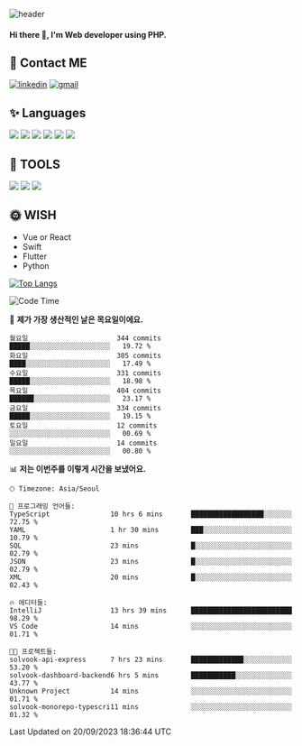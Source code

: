 ![header](https://capsule-render.vercel.app/api?type=waving&color=auto&height=300&section=header&text=Elin&fontSize=90&animation=twinkling)

#### Hi there 👋, I'm <b>Web developer</b> using PHP. ####

<!--
- 🔭 I’m currently working on Uniwill
- 🌱 I’m currently learning Vue or React or Python.
-->

<!---#### I am PHP developer --->

## 💌 Contact ME ###
[<img src='https://img.shields.io/badge/-EunjiKo-%230A66C2?style=flat-square&logo=LinkedIn&logoColor=white' alt='linkedin'>](https://www.linkedin.com/in/https://www.linkedin.com/in/eunji-ko-00a907164//)  [<img src='https://img.shields.io/badge/-einee214%40gmail.com-%23EA4335?style=flat-square&logo=Gmail&logoColor=white' alt='gmail'>](einee214@gmail.com)  


## ✨ Languages
<img src='https://img.shields.io/badge/-PHP-%23777BB4?style=for-the-badge&logo=PHP&logoColor=white'> <img src='https://img.shields.io/badge/-Laravel-%23FF2D20?style=for-the-badge&logo=Laravel&logoColor=white'> <img src='https://img.shields.io/badge/Jquery-%230769AD?style=for-the-badge&logo=Jquery&logoColor=white'> <img src='https://img.shields.io/badge/CSS3-%231572B6?style=for-the-badge&logo=CSS3&logoColor=white'> <img src='https://img.shields.io/badge/Bootstrap-%237952B3?style=for-the-badge&logo=Bootstrap&logoColor=white' > <img src='https://img.shields.io/badge/MySQL-%234479A1?style=for-the-badge&logo=MySQL&logoColor=white' >

## 🌷 TOOLS
<img src='https://img.shields.io/badge/PHPSTORM-%23000000?style=for-the-badge&logo=PhpStorm&logoColor=white' > <img src='https://img.shields.io/badge/GitLab-%23FCA121?style=for-the-badge&logo=GitLab&logoColor=white' > <img src='https://img.shields.io/badge/GitHub-%23181717?style=for-the-badge&logo=GitHub&logoColor=white'>


## 🌞 WISH
- Vue or React
- Swift
- Flutter
- Python


[![Top Langs](https://github-readme-stats.vercel.app/api/top-langs/?username=ein214&layout=compact)](https://github.com/anuraghazra/github-readme-stats)

<!--START_SECTION:waka-->
![Code Time](http://img.shields.io/badge/Code%20Time-2%2C918%20hrs%2046%20mins-blue)

📅 **제가 가장 생산적인 날은 목요일이에요.** 

```text
월요일                      344 commits         █████░░░░░░░░░░░░░░░░░░░░   19.72 % 
화요일                      305 commits         ████░░░░░░░░░░░░░░░░░░░░░   17.49 % 
수요일                      331 commits         █████░░░░░░░░░░░░░░░░░░░░   18.98 % 
목요일                      404 commits         ██████░░░░░░░░░░░░░░░░░░░   23.17 % 
금요일                      334 commits         █████░░░░░░░░░░░░░░░░░░░░   19.15 % 
토요일                      12 commits          ░░░░░░░░░░░░░░░░░░░░░░░░░   00.69 % 
일요일                      14 commits          ░░░░░░░░░░░░░░░░░░░░░░░░░   00.80 % 
```


📊 **저는 이번주를 이렇게 시간을 보냈어요.** 

```text
🕑︎ Timezone: Asia/Seoul

💬 프로그래밍 언어들: 
TypeScript               10 hrs 6 mins       ██████████████████░░░░░░░   72.75 % 
YAML                     1 hr 30 mins        ███░░░░░░░░░░░░░░░░░░░░░░   10.79 % 
SQL                      23 mins             █░░░░░░░░░░░░░░░░░░░░░░░░   02.79 % 
JSON                     23 mins             █░░░░░░░░░░░░░░░░░░░░░░░░   02.79 % 
XML                      20 mins             █░░░░░░░░░░░░░░░░░░░░░░░░   02.43 % 

🔥 에디터들: 
IntelliJ                 13 hrs 39 mins      █████████████████████████   98.29 % 
VS Code                  14 mins             ░░░░░░░░░░░░░░░░░░░░░░░░░   01.71 % 

🐱‍💻 프로젝트들: 
solvook-api-express      7 hrs 23 mins       █████████████░░░░░░░░░░░░   53.20 % 
solvook-dashboard-backend6 hrs 5 mins        ███████████░░░░░░░░░░░░░░   43.77 % 
Unknown Project          14 mins             ░░░░░░░░░░░░░░░░░░░░░░░░░   01.71 % 
solvook-monorepo-typescri11 mins             ░░░░░░░░░░░░░░░░░░░░░░░░░   01.32 % 
```


 Last Updated on 20/09/2023 18:36:44 UTC
<!--END_SECTION:waka-->

<!---![GitHub stats](https://github-readme-stats.vercel.app/api?username=ein214&show_icons=true&theme=dracula)  --->



